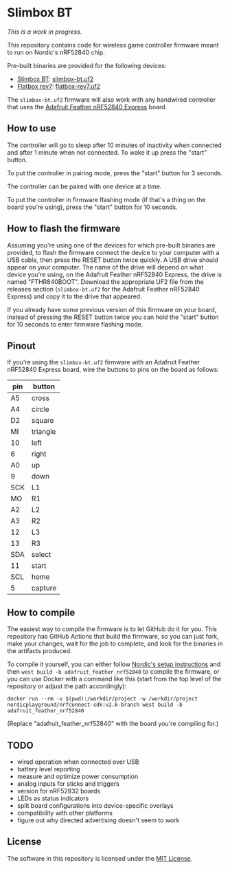 # Slimbox BT

_This is a work in progress._

This repository contains code for wireless game controller firmware meant to run on Nordic's nRF52840 chip.

Pre-built binaries are provided for the following devices:

* [Slimbox BT](https://www.printables.com/model/923690-slimbox-bt): [slimbox-bt.uf2](https://github.com/jfedor2/slimbox-bt/releases/latest/download/slimbox-bt.uf2)
* [Flatbox rev7](https://github.com/jfedor2/flatbox/tree/master/hardware-rev7): [flatbox-rev7.uf2](https://github.com/jfedor2/slimbox-bt/releases/latest/download/flatbox-rev7.uf2)

The `slimbox-bt.uf2` firmware will also work with any handwired controller that uses the [Adafruit Feather nRF52840 Express](https://www.adafruit.com/product/4062) board.

## How to use

The controller will go to sleep after 10 minutes of inactivity when connected and after 1 minute when not connected. To wake it up press the "start" button.

To put the controller in pairing mode, press the "start" button for 3 seconds.

The controller can be paired with one device at a time.

To put the controller in firmware flashing mode (if that's a thing on the board you're using), press the "start" button for 10 seconds.

## How to flash the firmware

Assuming you're using one of the devices for which pre-built binaries are provided, to flash the firmware connect the device to your computer with a USB cable, then press the RESET button twice quickly. A USB drive should appear on your computer. The name of the drive will depend on what device you're using, on the Adafruit Feather nRF52840 Express, the drive is named "FTHR840BOOT". Download the appropriate UF2 file from the releases section (`slimbox-bt.uf2` for the Adafruit Feather nRF52840 Express) and copy it to the drive that appeared.

If you already have some previous version of this firmware on your board, instead of pressing the RESET button twice you can hold the "start" button for 10 seconds to enter firmware flashing mode.

## Pinout

If you're using the `slimbox-bt.uf2` firmware with an Adafruit Feather nRF52840 Express board, wire the buttons to pins on the board as follows:

pin | button
--- | ------
A5 | cross
A4 | circle
D2 | square
MI | triangle
10 | left
6 | right
A0 | up
9 | down
SCK | L1
MO | R1
A2 | L2
A3 | R2
12 | L3
13 | R3
SDA | select
11 | start
SCL | home
5 | capture

## How to compile

The easiest way to compile the firmware is to let GitHub do it for you. This repository has GitHub Actions that build the firmware, so you can just fork, make your changes, wait for the job to complete, and look for the binaries in the artifacts produced.

To compile it yourself, you can either follow [Nordic's setup instructions](https://docs.nordicsemi.com/bundle/ncs-latest/page/nrf/installation.html) and then `west build -b adafruit_feather_nrf52840` to compile the firmware, or you can use Docker with a command like this (start from the top level of the repository or adjust the path accordingly):

```
docker run --rm -v $(pwd):/workdir/project -w /workdir/project nordicplayground/nrfconnect-sdk:v2.6-branch west build -b adafruit_feather_nrf52840
```

(Replace "adafruit\_feather\_nrf52840" with the board you're compiling for.)

## TODO

* wired operation when connected over USB
* battery level reporting
* measure and optimize power consumption
* analog inputs for sticks and triggers
* version for nRF52832 boards
* LEDs as status indicators
* split board configurations into device-specific overlays
* compatibility with other platforms
* figure out why directed advertising doesn't seem to work

## License

The software in this repository is licensed under the [MIT License](LICENSE).
